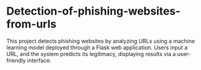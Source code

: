 # Detection-of-phishing-websites-from-urls
This project detects phishing websites by analyzing URLs using a machine learning model deployed through a Flask web application. Users input a URL, and the system predicts its legitimacy, displaying results via a user-friendly interface.
